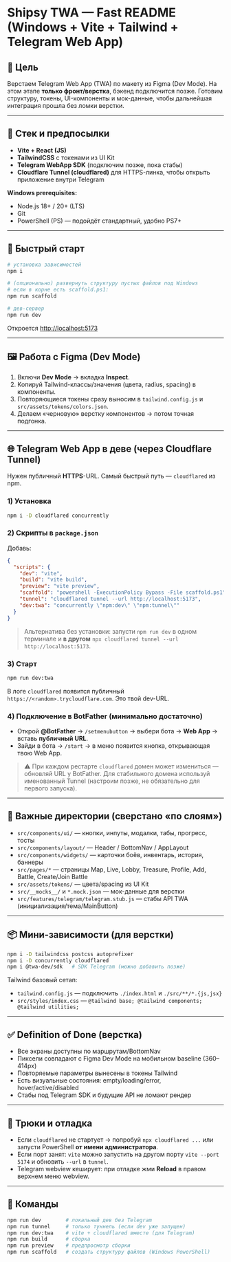 # Shipsy TWA — Fast README (Windows + Vite + Tailwind + Telegram Web App)

## 🎯 Цель

Верстаем Telegram Web App (TWA) по макету из Figma (Dev Mode). На этом этапе **только фронт/верстка**, бэкенд подключится позже. Готовим структуру, токены, UI-компоненты и мок-данные, чтобы дальнейшая интеграция прошла без ломки верстки.

---

## 🧰 Стек и предпосылки

* **Vite + React (JS)**
* **TailwindCSS** с токенами из UI Kit
* **Telegram WebApp SDK** (подключим позже, пока стабы)
* **Cloudflare Tunnel (cloudflared)** для HTTPS-линка, чтобы открыть приложение внутри Telegram

**Windows prerequisites:**

* Node.js 18+ / 20+ (LTS)
* Git
* PowerShell (PS) — подойдёт стандартный, удобно PS7+

---

## 🚀 Быстрый старт

```bash
# установка зависимостей
npm i

# (опционально) развернуть структуру пустых файлов под Windows
# если в корне есть scaffold.ps1:
npm run scaffold

# дев-сервер
npm run dev
```

Откроется [http://localhost:5173](http://localhost:5173)

---

## 🖼️ Работа с Figma (Dev Mode)

1. Включи **Dev Mode** → вкладка **Inspect**.
2. Копируй Tailwind-классы/значения (цвета, radius, spacing) в компоненты.
3. Повторяющиеся токены сразу выносим в `tailwind.config.js` и `src/assets/tokens/colors.json`.
4. Делаем «черновую» верстку компонентов → потом точная подгонка.

---

## 🌐 Telegram Web App в деве (через Cloudflare Tunnel)

Нужен публичный **HTTPS**-URL. Самый быстрый путь — `cloudflared` из npm.

### 1) Установка

```bash
npm i -D cloudflared concurrently
```

### 2) Скрипты в `package.json`

Добавь:

```json
{
  "scripts": {
    "dev": "vite",
    "build": "vite build",
    "preview": "vite preview",
    "scaffold": "powershell -ExecutionPolicy Bypass -File scaffold.ps1",
    "tunnel": "cloudflared tunnel --url http://localhost:5173",
    "dev:twa": "concurrently \"npm:dev\" \"npm:tunnel\""
  }
}
```

> Альтернатива без установки: запусти `npm run dev` в одном терминале и **в другом** `npx cloudflared tunnel --url http://localhost:5173`.

### 3) Старт

```bash
npm run dev:twa
```

В логе `cloudflared` появится публичный `https://<random>.trycloudflare.com`. Это твой dev-URL.

### 4) Подключение в BotFather (минимально достаточно)

* Открой **@BotFather** → `/setmenubutton` → выбери бота → **Web App** → вставь **публичный URL**.
* Зайди в бота → `/start` → в меню появится кнопка, открывающая твою Web App.

> ⚠️ При каждом рестарте `cloudflared` домен может измениться — обновляй URL у BotFather. Для стабильного домена используй именованный Tunnel (настроим позже, не обязательно для первого запуска).

---

## 📁 Важные директории (сверстано «по слоям»)

* `src/components/ui/` — кнопки, инпуты, модалки, табы, прогресс, тосты
* `src/components/layout/` — Header / BottomNav / AppLayout
* `src/components/widgets/` — карточки боёв, инвентарь, история, баннеры
* `src/pages/*` — страницы Map, Live, Lobby, Treasure, Profile, Add, Battle, Create/Join Battle
* `src/assets/tokens/` — цвета/spacing из UI Kit
* `src/__mocks__/` и `*.mock.json` — мок-данные для верстки
* `src/features/telegram/telegram.stub.js` — стабы API TWA (инициализация/тема/MainButton)

---

## 📦 Мини-зависимости (для верстки)

```bash
npm i -D tailwindcss postcss autoprefixer
npm i -D concurrently cloudflared
npm i @twa-dev/sdk   # SDK Telegram (можно добавить позже)
```

Tailwind базовый сетап:

* `tailwind.config.js` — подключить `./index.html` и `./src/**/*.{js,jsx}`
* `src/styles/index.css` — `@tailwind base; @tailwind components; @tailwind utilities;`

---

## ✅ Definition of Done (верстка)

* Все экраны доступны по маршрутам/BottomNav
* Пиксели совпадают с Figma Dev Mode на мобильном baseline (360–414px)
* Повторяемые параметры вынесены в токены Tailwind
* Есть визуальные состояния: empty/loading/error, hover/active/disabled
* Стабы под Telegram SDK и будущие API не ломают рендер

---

## 🧪 Трюки и отладка

* Если `cloudflared` не стартует → попробуй `npx cloudflared ...` или запусти PowerShell **от имени администратора**.
* Если порт занят: `vite` можно запустить на другом порту `vite --port 5174` и обновить `--url` в `tunnel`.
* Telegram webview кеширует: при отладке жми **Reload** в правом верхнем меню webview.

---

## 📜 Команды

```bash
npm run dev        # локальный дев без Telegram
npm run tunnel     # только туннель (если dev уже запущен)
npm run dev:twa    # vite + cloudflared вместе (для Telegram)
npm run build      # сборка
npm run preview    # предпросмотр сборки
npm run scaffold   # создать структуру файлов (Windows PowerShell)
```

